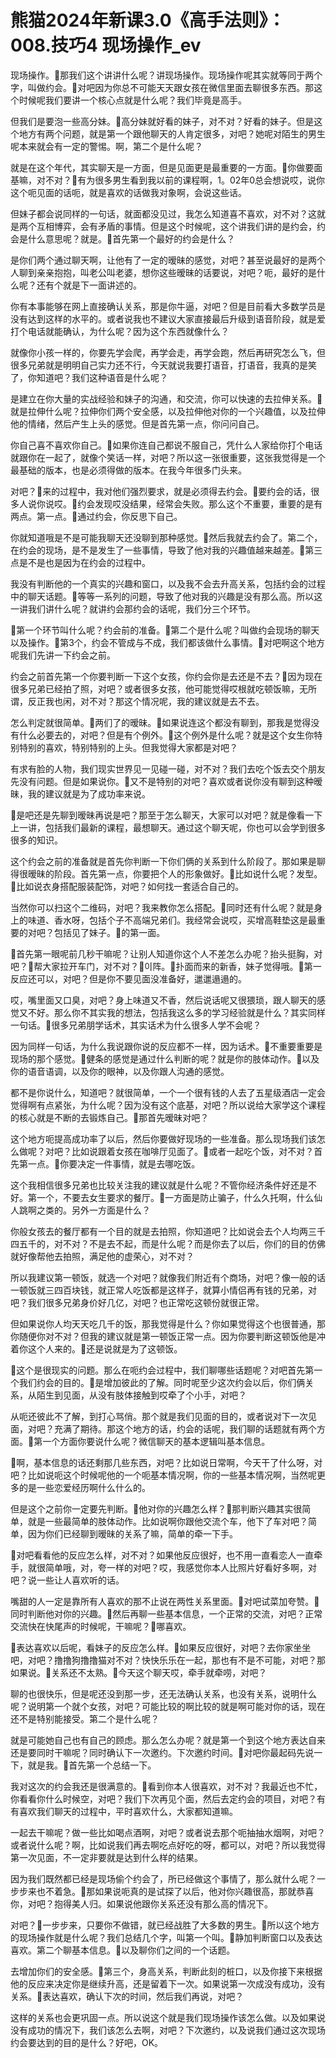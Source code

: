 # 熊猫2024年新课3.0《高手法则》：008.技巧4 现场操作_ev

现场操作。🎼那我们这个讲讲什么呢？讲现场操作。现场操作呢其实就等同于两个字，叫做约会。🎼对吧因为你总不可能天天跟女孩在微信里面去聊很多东西。那这个时候呢我们要讲一个核心点就是什么呢？我们毕竟是高手。

但我们是要泡一些高分妹。🎼高分妹就好看的妹子，对不对？好看的妹子。但是这个地方有两个问题，就是第一个跟他聊天的人肯定很多，对吧？她呢对陌生的男生呢本来就会有一定的警惕。啊，第二个是什么呢？

就是在这个年代，其实聊天是一方面，但是见面更是最重要的一方面。🎼你做要面基嘛，对不对？🎼有为很多男生看到我以前的课程啊，1。02年0总会想说哎，说你这个呃见面的话呃，就是喜欢的话做我对象啊，会说这些话。

但妹子都会说同样的一句话，就面都没见过，我怎么知道喜不喜欢，对不对？这就是两个互相博弈，会有矛盾的事情。但是这个时候呢，这个讲我们讲的是约会，约会是什么意思呢？就是。🎼首先第一个最好的约会是什么？

是你们两个通过聊天啊，让他有了一定的暧昧的感觉，对吧？甚至说最好的是两个人聊到亲亲抱抱，叫老公叫老婆，想你这些暧昧的话要说，对吧？呃，最好的是什么呢？还有个就是下一面讲述的。

你有本事能够在网上直接确认关系，那是你牛逼，对吧？但是目前看大多数学员是没有达到这样的水平的。或者说我也不建议大家直接最后升级到语音阶段，就是爱打个电话就能确认，为什么呢？因为这个东西就像什么？

就像你小孩一样的，你要先学会爬，再学会走，再学会跑，然后再研究怎么飞，但很多兄弟就是明明自己实力还不行，今天就说我要打语音，打语音，我真的是笑了，你知道吧？我们这种语音是什么呢？

是建立在你大量的实战经验和妹子的沟通，和交流，你可以快速的去拉伸关系。🎼就是拉伸什么呢？拉伸你们两个安全感，以及拉伸他对你的一个兴趣值，以及拉伸他的情绪，然后产生上头的感觉。但是首先第一点，你问问自己。

你自己喜不喜欢你自己。🎼如果你连自己都说不服自己，凭什么人家给你打个电话就跟你在一起了，就像个笑话一样，对吧？所以这一张很重要，这张我觉得是一个最基础的版本，也是必须得做的版本。在我今年很多门头来。

对吧？🎼来的过程中，我对他们强烈要求，就是必须得去约会。🎼要约会的话，很多人说你说哎。🎼约会发现哎没结果，经常会失败。那么这个不重要，重要的是有两点。第一点。🎼通过约会，你反思下自己。

你就知道哦是不是可能我聊天还没聊到那种感觉。🎼然后我就去约会了。第二个，在约会的现场，是不是发生了一些事情，导致了他对我的兴趣值越来越差。🎼第三点是不是也是因为在约会的过程中。

我没有判断他的一个真实的兴趣和窗口，以及我不会去升高关系，包括约会的过程中的聊天话题。🎼等等一系列的问题，导致了他对我的兴趣是没有那么高。所以这一讲我们讲什么呢？就讲约会那约会的话呢，我们分三个环节。

🎼第一个环节叫什么呢？约会前的准备。🎼第二个是什么呢？叫做约会现场的聊天以及操作。🎼第3个，约会不管成与不成，我们都该做什么事情。🎼对吧啊这个地方呢我们先讲一下约会之前。

约会之前首先第一个你要判断一下这个女孩，你约会你是去还是不去？🎼因为现在很多兄弟已经拍了照，对吧？或者很多女孩，他可能觉得哎根就吃顿饭嘛，无所谓，反正我也闲，对不对？那这个情况呢，我的建议就是去不去。

怎么判定就很简单。🎼两们了的暧昧。🎼如果说连这个都没有聊到，那我是觉得没有什么必要去的，对吧？但是有个例外。🎼这个例外是什么呢？就是这个女生你特别特别的喜欢，特别特别的上头。但我觉得大家都是对吧？

有求有脸的人物，我们现实世界见一见碰一碰，对不对？我们去吃个饭去交个朋友先没有问题。但是如果说你。🎼又不是特别的对吧？喜欢或者说你没有聊到这种暧昧，我的建议就是为了成功率来说。

🎼是吧还是先聊到暧昧再说是吧？那至于怎么聊天，大家可以对吧？就是像看一下上一讲，包括我们最新的课程，最想聊天。通过这个聊天呢，你也可以会学到很多很多的知识。

这个约会之前的准备就是首先你判断一下你们俩的关系到什么阶段了。那如果是聊得很暧昧的阶段。首先第一点，你要把个人的形象做好。🎼比如说什么呢？发型。🎼比如说衣身搭配服装配饰，对吧？如何找一套适合自己的。

当然你可以扫这个二维码，对吧？我来教你怎么搭配。🎼同时还有什么呢？就是身上的味道、香水呀，包括个子不高端兄弟们。我经常会说哎，买增高鞋垫这是最重要的对吧？包括见了妹子。🎼的第一面。

🎼首先第一眼呢前几秒干嘛呢？让别人知道你这个人不差怎么办呢？抬头挺胸，对吧？🎼帮大家拉开车门，对不对？🎼이阵。🎼扑面而来的新香，妹子觉得哦。🎼第一反应还可以，对吧？但是你不要见面没准备好，邋邋遢遢的。

哎，嘴里面又口臭，对吧？身上味道又不香，然后说话呢又很猥琐，跟人聊天的感觉又不好。那么你不其实我的想法，包括我这么多的学习经验就是什么？其实同样一句话。🎼很多兄弟朋学话术，其实话术为什么很多人学不会呢？

因为同样一句话，为什么我说跟你说的反应都不一样，因为话术。🎼不重要重要是现场的那个感觉。🎼健条的感觉是通过什么判断的呢？就是你的肢体动作。🎼以及你的语音语调，以及你的眼神，以及你跟人沟通的感觉。

都不是你说什么，知道吧？就很简单，一个一个很有钱的人去了五星级酒店一定会觉得啊有点紧张，为什么呢？因为没有这个底基，对吧？所以说给大家学这个课程的核心就是不断的去锻炼自己。🎼那首先暧昧对吧？

这个地方呃提高成功率了以后，然后你要做好现场的一些准备。那么现场我们该怎么做呢？对吧？比如说跟着女孩在咖啡厅见面了。🎼或者一起吃个饭，对不对？首先第一点。🎼你要决定一件事情，就是去哪吃饭。

这个我相信很多兄弟也比较关注我的建议就是什么呢？不管你经济条件好还是不好。第一个，不要去女生要求的餐厅。🎼一方面是防止骗子，什么久托啊，什么仙人跳啊之类的。另外一方面是什么？

你般女孩去的餐厅都有一个目的就是去拍照，你知道吧？比如说会去个人均两三千四五千的，对不对？不是去不起，而是什么呢？而是你去了以后，你们的目的仿佛就好像帮他去拍照，满足他的虚荣心，对不对？

所以我建议第一顿饭，就选一个对吧？就像我们附近有个商场，对吧？像一般的话一顿饭就三四百块钱，就正常人吃饭都是这样子，就算小情侣再有钱的兄弟，对吧？我们很多兄弟身价好几亿，对吧？也正常吃这顿份就很正常。

但如果说你人均天天吃几千的饭，那我觉得是什么？你如果觉得这个也很普通，那你随便你对不对？但我的建议就是第一顿饭正常一点。因为你要判断这顿饭他是冲着你这个人来的。🎼还是说就是为了这顿饭。

🎼这个是很现实的问题。那么在呃约会过程中，我们聊哪些话题呢？对吧首先第一个我们约会的目的。🎼是增加彼此的了解。同时呢至少这次约会以后，你们俩关系，从陌生到见面，从没有肢体接触到哎牵了个小手，对吧？

从呃还彼此不了解，到打心骂俏。那个就是我们见面的目的，或者说对下一次见面，对吧？充满了期待。那这个地方的话，约会的话呢，我们聊的话题就有两个方面。🎼第一个方面你要说什么呢？微信聊天的基本逻辑叫基本信息。

🎼啊，基本信息的话还剩那几些东西，对吧？比如说日常啊，今天干了什么呀，对吧？比如说呃这个时候呢他的一个呃基本情况啊，你的一些基本情况啊，当然呢更多的是一些恋爱经历啊什么什么的。

但是这个之前你一定要先判断。🎼他对你的兴趣怎么样？🎼那判断兴趣其实很简单，就是一些最简单的肢体动作。比如说啊你跟他交流个车，他下了车对吧？简单，因为你们已经聊到暧昧的关系了嘛，简单的牵一下手。

🎼对吧看看他的反应怎么样，对不对？如果他反应很好，也不用一直看恋人一直牵手，就很简单哦，对，夸一样的对吧？哎，我感觉你本人比照片好看好多啊，对吧？说一些让人喜欢听的话。

嘴甜的人一定是靠所有人喜欢的那不止说在两性关系里面。🎼对吧试菜加夸赞。🎼同时判断他对你的兴趣。🎼然后再聊一些基本信息，一个正常的交流，对吧？正常交流快在快尾声的时候呢，干嘛呢？🎼哪喜欢。

🎼表达喜欢以后呢，看妹子的反应怎么样。🎼如果反应很好，对吧？去你家坐坐吧，对吧？撸撸狗撸撸猫对不对？快快乐乐在一起，那也有不是不可能，对吧？那如果说。🎼关系还不太熟。🎼今天这个聊天哎，牵手就牵唠，对吧？

聊的也很快乐，但是呢还没到那一步，还无法确认关系，也没有关系，说明什么呢？说明第一个就个女孩，对吧？可能比较的啊比较的就是啊可能对你的话，现在还不是特别能接受。第二个是什么呢？

就是可能她自己也有自己的顾虑。那么怎么办呢？就是第一个到这个地方表达自来还是要同时干嘛呢？同时确认下一次邀约。下次邀约时间。🎼对吧你最起码先说一下，就是我。🎼首先第一个总结一下。

我对这次的约会我还是很满意的。🎼看到你本人很喜欢，对不对？我最近也不忙，你看看你什么时候空，对吧？我们下次再见个面，然后去定约会的项目，对吧？有有喜欢我们聊天的过程中，平时喜欢什么，大家都知道嘛。

一起去干嘛呢？做一些比如喝点酒啊，对吧？或者说去那个呃抽抽水烟啊，对吧？或者说什么呢？啊，比如说我们再去啊吃点好吃的呀，都可以，对吧？所以我觉得第一次见面，不一定非要就是达到什么样的结果。

因为我们既然都已经是现场偷个约会了，所已经做这个事情了，那么就什么呢？一步步来也不着急。🎼那如果说呃真的是试探了以后，他对你兴趣很高，那就恭喜你，对吧？抱得美人归。如果说他跟你关系还没有那么高的情况下。

对吧？🎼一步步来，只要你不做错，就已经战胜了大多数的男生。🎼所以这个地方的现场操作就是什么呢？我们总结几个字，叫第一个叫。🎼静加判断窗口以及表达喜欢。第二个聊基本信息。🎼以及聊你们之间的一个话题。

去增加你们的安全感。🎼第三个，身高关系，判断此刻的桩口，以及你接下来根据他的反应来决定你是继续升高，还是留着下一次。如果说第一次成没有成功，没有关系。🎼表达喜欢，确认下次的时间，然后我们再说，对吧？

这样的关系也会更巩固一点。所以说这个就是我们现场操作该怎么做。以及如果说没有成功的情况下，我们该怎么去啊，对吧？下次邀约，以及说我们通过这次现场约会要达到的目的是什么？好吧，OK。

